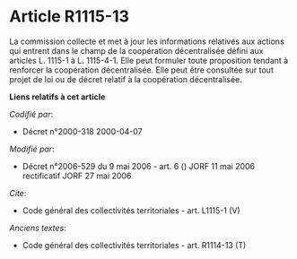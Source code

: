 # Article R1115-13

La commission collecte et met à jour les informations relatives aux actions qui entrent dans le champ de la coopération
décentralisée défini aux articles L. 1115-1 à L. 1115-4-1. Elle peut formuler toute proposition tendant à renforcer la
coopération décentralisée. Elle peut être consultée sur tout projet de loi ou de décret relatif à la coopération
décentralisée.

**Liens relatifs à cet article**

_Codifié par_:

  - Décret n°2000-318 2000-04-07

_Modifié par_:

  - Décret n°2006-529 du 9 mai 2006 - art. 6 () JORF 11 mai 2006 rectificatif JORF 27 mai 2006

_Cite_:

  - Code général des collectivités territoriales - art. L1115-1 (V)

_Anciens textes_:

  - Code général des collectivités territoriales - art. R1114-13 (T)
